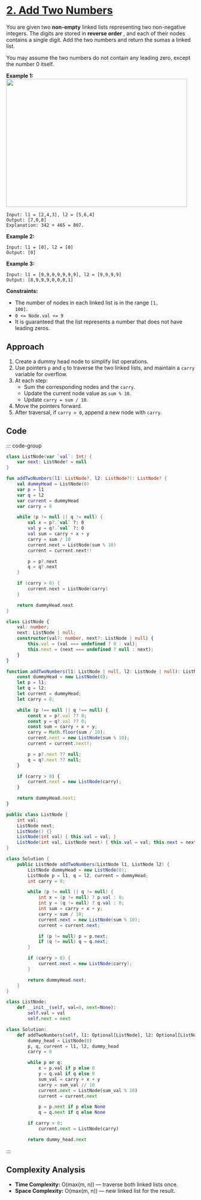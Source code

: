 # [2. Add Two Numbers](https://leetcode.com/problems/add-two-numbers/description/?envType=study-plan-v2&envId=top-interview-150)

You are given two **non-empty**  linked lists representing two non-negative integers. The digits are stored in **reverse order** , and each of their nodes contains a single digit. Add the two numbers and return the sumas a linked list.

You may assume the two numbers do not contain any leading zero, except the number 0 itself.

**Example 1:** 
<img alt="" src="https://assets.leetcode.com/uploads/2020/10/02/addtwonumber1.jpg" style="width: 483px; height: 342px;">

```
Input: l1 = [2,4,3], l2 = [5,6,4]
Output: [7,0,8]
Explanation: 342 + 465 = 807.
```

**Example 2:** 

```
Input: l1 = [0], l2 = [0]
Output: [0]
```

**Example 3:** 

```
Input: l1 = [9,9,9,9,9,9,9], l2 = [9,9,9,9]
Output: [8,9,9,9,0,0,0,1]
```

**Constraints:** 

- The number of nodes in each linked list is in the range <code>[1, 100]</code>.
- <code>0 <= Node.val <= 9</code>
- It is guaranteed that the list represents a number that does not have leading zeros.

## Approach

1. Create a dummy head node to simplify list operations.  
2. Use pointers `p` and `q` to traverse the two linked lists, and maintain a `carry` variable for overflow.  
3. At each step:
   - Sum the corresponding nodes and the `carry`.
   - Update the current node value as `sum % 10`.
   - Update `carry = sum / 10`.
4. Move the pointers forward.  
5. After traversal, if `carry > 0`, append a new node with `carry`.  

## Code

::: code-group

```kotlin [Kotlin]
class ListNode(var `val`: Int) {
    var next: ListNode? = null
}

fun addTwoNumbers(l1: ListNode?, l2: ListNode?): ListNode? {
    val dummyHead = ListNode(0)
    var p = l1
    var q = l2
    var current = dummyHead
    var carry = 0

    while (p != null || q != null) {
        val x = p?.`val` ?: 0
        val y = q?.`val` ?: 0
        val sum = carry + x + y
        carry = sum / 10
        current.next = ListNode(sum % 10)
        current = current.next!!

        p = p?.next
        q = q?.next
    }

    if (carry > 0) {
        current.next = ListNode(carry)
    }

    return dummyHead.next
}
```

```typescript [TypeScript]
class ListNode {
    val: number;
    next: ListNode | null;
    constructor(val?: number, next?: ListNode | null) {
        this.val = (val === undefined ? 0 : val);
        this.next = (next === undefined ? null : next);
    }
}

function addTwoNumbers(l1: ListNode | null, l2: ListNode | null): ListNode | null {
    const dummyHead = new ListNode(0);
    let p = l1;
    let q = l2;
    let current = dummyHead;
    let carry = 0;

    while (p !== null || q !== null) {
        const x = p?.val ?? 0;
        const y = q?.val ?? 0;
        const sum = carry + x + y;
        carry = Math.floor(sum / 10);
        current.next = new ListNode(sum % 10);
        current = current.next!;

        p = p?.next ?? null;
        q = q?.next ?? null;
    }

    if (carry > 0) {
        current.next = new ListNode(carry);
    }

    return dummyHead.next;
}
```

```java [Java]
public class ListNode {
    int val;
    ListNode next;
    ListNode() {}
    ListNode(int val) { this.val = val; }
    ListNode(int val, ListNode next) { this.val = val; this.next = next; }
}

class Solution {
    public ListNode addTwoNumbers(ListNode l1, ListNode l2) {
        ListNode dummyHead = new ListNode(0);
        ListNode p = l1, q = l2, current = dummyHead;
        int carry = 0;

        while (p != null || q != null) {
            int x = (p != null) ? p.val : 0;
            int y = (q != null) ? q.val : 0;
            int sum = carry + x + y;
            carry = sum / 10;
            current.next = new ListNode(sum % 10);
            current = current.next;

            if (p != null) p = p.next;
            if (q != null) q = q.next;
        }

        if (carry > 0) {
            current.next = new ListNode(carry);
        }

        return dummyHead.next;
    }
}
```

```python [Python]
class ListNode:
    def __init__(self, val=0, next=None):
        self.val = val
        self.next = next

class Solution:
    def addTwoNumbers(self, l1: Optional[ListNode], l2: Optional[ListNode]) -> Optional[ListNode]:
        dummy_head = ListNode(0)
        p, q, current = l1, l2, dummy_head
        carry = 0

        while p or q:
            x = p.val if p else 0
            y = q.val if q else 0
            sum_val = carry + x + y
            carry = sum_val // 10
            current.next = ListNode(sum_val % 10)
            current = current.next

            p = p.next if p else None
            q = q.next if q else None

        if carry > 0:
            current.next = ListNode(carry)

        return dummy_head.next
```

:::

## Complexity Analysis

- **Time Complexity:** O(max(m, n)) — traverse both linked lists once.
- **Space Complexity:** O(max(m, n)) — new linked list for the result.
